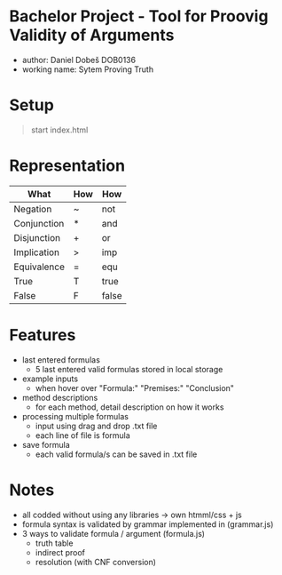 # Bachelor Project - Tool for Proovig Validity of Arguments
- author: Daniel Dobeš DOB0136
- working name: Sytem Proving Truth

# Setup
> start index.html

# Representation
| What        	| How 	| How   	|
|-------------	|-----	|-------	|
| Negation    	| ~   	| not   	|
| Conjunction 	| *   	| and   	|
| Disjunction 	| +   	| or    	|
| Implication 	| >   	| imp   	|
| Equivalence 	| =   	| equ   	|
| True        	| T   	| true  	|
| False       	| F   	| false 	|

# Features
- last entered formulas
    - 5 last entered valid formulas stored in local storage
- example inputs
    - when hover over "Formula:" "Premises:" "Conclusion"
- method descriptions
    - for each method, detail description on how it works
- processing multiple formulas
    - input using drag and drop .txt file
    - each line of file is formula
- save formula
    - each valid formula/s can be saved in .txt file

# Notes
- all codded without using any libraries -> own htmml/css + js
- formula syntax is validated by grammar implemented in (grammar.js)
- 3 ways to validate formula / argument (formula.js)
    - truth table
    - indirect proof
    - resolution (with CNF conversion)
            

